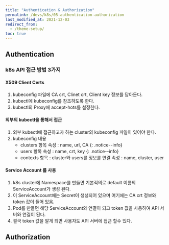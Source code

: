 ```yaml
---
title: "Authentication & Authorization"
permalink: /devs/k8s/05-authentication-authorization
last_modified_at: 2021-12-03
redirect_from:
  - /theme-setup/
toc: true
---
```


## Authentication

### k8s API 접근 방법 3가지

#### X509 Client Certs
1. kubeconfig 파일에 CA crt, Clinet crt, Client key 정보를 담아둔다.
2. kubectl에 kubeconfig를 참조하도록 한다.
3. kubectl의 Proxy에 accept-hots를 설정한다.

#### 외부의 kubectl을 통해서 접근
1. 외부 kubectl에 접근하고자 하는 cluster의 kubeconfig 파일이 있어야 한다.
2. kubeconfig 내용
	- clusters 항목
		속성 : name, url, CA
		{: .notice--info}
	- users 항목
		속성 : name, crt, key
		{: .notice--info}
	- contexts 항목 : cluster와 users를 정보를 연결
		속성 : name, cluster, user

#### Service Account 를 사용
1. k8s cluster에 Namespace를 만들면 기본적의로 default 이름의 ServiceAccount가 생성 된다.
2. 이 ServiceAccount에는 Secret이 생성되어 있으며 여기에는 CA crt 정보와 token 값이 들어 있음.
3. Pod를 만들면 해당 ServiceAccount와 연결이 되고 token 값을 사용하여 API 서버와 연결이 된다.
4. 결국 token 값을 알게 되면 사용자도 API 서버에 접근 할수 있다.


## Authorization